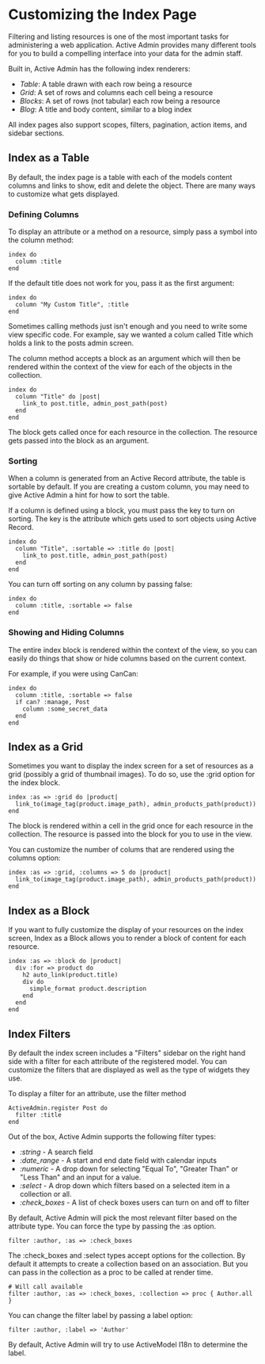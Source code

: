 # Customizing the Index Page

Filtering and listing resources is one of the most important tasks for
administering a web application. Active Admin provides many different tools for
you to build a compelling interface into your data for the admin staff.

Built in, Active Admin has the following index renderers:

* *Table*: A table drawn with each row being a resource
* *Grid*: A set of rows and columns each cell being a resource
* *Blocks*: A set of rows (not tabular) each row being a resource
* *Blog*: A title and body content, similar to a blog index

All index pages also support scopes, filters, pagination, action items, and
sidebar sections.

## Index as a Table

By default, the index page is a table with each of the models content columns and links to
show, edit and delete the object. There are many ways to customize what gets
displayed.

### Defining Columns

To display an attribute or a method on a resource, simply pass a symbol into the
column method:

    index do
      column :title
    end

If the default title does not work for you, pass it as the first argument:

    index do
      column "My Custom Title", :title
    end

Sometimes calling methods just isn't enough and you need to write some view
specific code. For example, say we wanted a colum called Title which holds a
link to the posts admin screen.

The column method accepts a block as an argument which will then be rendered
within the context of the view for each of the objects in the collection.

    index do
      column "Title" do |post|
        link_to post.title, admin_post_path(post)
      end
    end

The block gets called once for each resource in the collection. The resource gets passed into
the block as an argument.


### Sorting

When a column is generated from an Active Record attribute, the table is
sortable by default. If you are creating a custom column, you may need to give
Active Admin a hint for how to sort the table.

If a column is defined using a block, you must pass the key to turn on sorting. The key
is the attribute which gets used to sort objects using Active Record.

    index do
      column "Title", :sortable => :title do |post|
        link_to post.title, admin_post_path(post)
      end
    end

You can turn off sorting on any column by passing false:

    index do
      column :title, :sortable => false
    end

### Showing and Hiding Columns

The entire index block is rendered within the context of the view, so you can
easily do things that show or hide columns based on the current context.

For example, if you were using CanCan:

    index do
      column :title, :sortable => false
      if can? :manage, Post
        column :some_secret_data
      end
    end

## Index as a Grid

Sometimes you want to display the index screen for a set of resources as a grid
(possibly a grid of thumbnail images). To do so, use the :grid option for the
index block.

    index :as => :grid do |product|
      link_to(image_tag(product.image_path), admin_products_path(product))
    end

The block is rendered within a cell in the grid once for each resource in the
collection. The resource is passed into the block for you to use in the view.

You can customize the number of colums that are rendered using the columns
option:

    index :as => :grid, :columns => 5 do |product|
      link_to(image_tag(product.image_path), admin_products_path(product))
    end


## Index as a Block

If you want to fully customize the display of your resources on the index
screen, Index as a Block allows you to render a block of content for each
resource.

    index :as => :block do |product|
      div :for => product do
        h2 auto_link(product.title)
        div do
          simple_format product.description
        end
      end
    end

## Index Filters

By default the index screen includes a "Filters" sidebar on the right hand side
with a filter for each attribute of the registered model. You can customize the
filters that are displayed as well as the type of widgets they use.

To display a filter for an attribute, use the filter method

    ActiveAdmin.register Post do
      filter :title
    end

Out of the box, Active Admin supports the following filter types:

* *:string* - A search field
* *:date_range* - A start and end date field with calendar inputs
* *:numeric* - A drop down for selecting "Equal To", "Greater Than" or "Less
  Than" and an input for a value.
* *:select* - A drop down which filters based on a selected item in a collection
  or all.
* *:check_boxes* - A list of check boxes users can turn on and off to filter

By default, Active Admin will pick the most relevant filter based on the
attribute type. You can force the type by passing the :as option.

    filter :author, :as => :check_boxes

The :check_boxes and :select types accept options for the collection. By default
it attempts to create a collection based on an association. But you can pass in
the collection as a proc to be called at render time.

    # Will call available
    filter :author, :as => :check_boxes, :collection => proc { Author.all }

You can change the filter label by passing a label option:

    filter :author, :label => 'Author'

By default, Active Admin will try to use ActiveModel I18n to determine the label.
